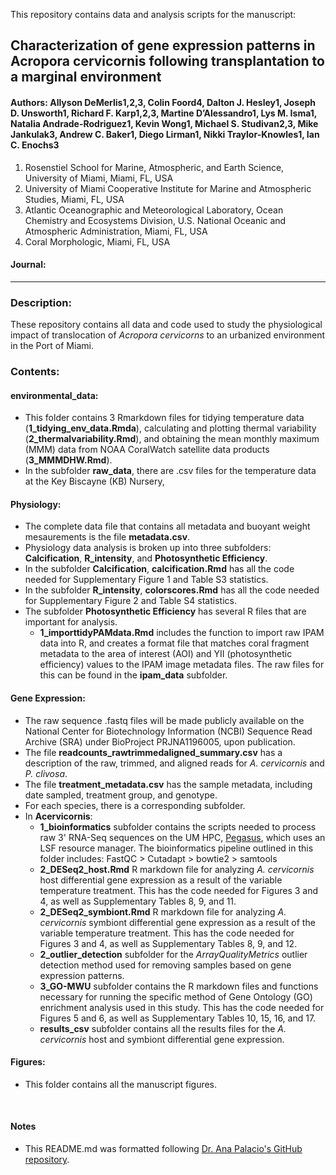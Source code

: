 This repository contains data and analysis scripts for the manuscript:

## Characterization of gene expression patterns in Acropora cervicornis following transplantation to a marginal environment
#### **Authors:** Allyson DeMerlis1,2,3, Colin Foord4, Dalton J. Hesley1, Joseph D. Unsworth1, Richard F. Karp1,2,3, Martine D’Alessandro1, Lys M. Isma1, Natalia Andrade-Rodriguez1, Kevin Wong1, Michael S. Studivan2,3, Mike Jankulak3, Andrew C. Baker1, Diego Lirman1, Nikki Traylor-Knowles1, Ian C. Enochs3
1. Rosenstiel School for Marine, Atmospheric, and Earth Science, University of Miami, Miami, FL, USA
2. University of Miami Cooperative Institute for Marine and Atmospheric Studies, Miami, FL, USA
3. Atlantic Oceanographic and Meteorological Laboratory, Ocean Chemistry and Ecosystems Division, U.S. National Oceanic and Atmospheric Administration, Miami, FL, USA
4. Coral Morphologic, Miami, FL, USA

#### **Journal:** 

-----

### Description:
These repository contains all data and code used to study the physiological impact of translocation of _Acropora cervicorns_ to an urbanized environment in the Port of Miami.

### Contents:

#### environmental_data:
* This folder contains 3 Rmarkdown files for tidying temperature data (**1_tidying_env_data.Rmda**), calculating and plotting thermal variability (**2_thermalvariability.Rmd**), and obtaining the mean monthly maximum (MMM) data from NOAA CoralWatch satellite data products (**3_MMMDHW.Rmd**).
* In the subfolder **raw_data**, there are .csv files for the temperature data at the Key Biscayne (KB) Nursery, 

#### Physiology:
* The complete data file that contains all metadata and buoyant weight mesaurements is the file **metadata.csv**.
* Physiology data analysis is broken up into three subfolders: **Calcification**, **R_intensity**, and **Photosynthetic Efficiency**.
* In the subfolder **Calcification**, **calcification.Rmd** has all the code needed for Supplementary Figure 1 and Table S3 statistics.
* In the subfolder **R_intensity**, **colorscores.Rmd** has all the code needed for Supplementary Figure 2 and Table S4 statistics.
* The subfolder **Photosynthetic Efficiency** has several R files that are important for analysis.
  - **1_importtidyPAMdata.Rmd** includes the function to import raw IPAM data into R, and creates a format file that matches coral fragment metadata to the area of interest (AOI) and YII (photosynthetic efficiency) values to the IPAM image metadata files. The raw files for this can be found in the **ipam_data** subfolder.
 
#### Gene Expression:
* The raw sequence .fastq files will be made publicly available on the National Center for Biotechnology Information (NCBI) Sequence Read Archive (SRA) under BioProject PRJNA1196005, upon publication.
* The file **readcounts_rawtrimmedaligned_summary.csv** has a description of the raw, trimmed, and aligned reads for *A. cervicornis* and *P. clivosa*.
* The file **treatment_metadata.csv** has the sample metadata, including date sampled, treatment group, and genotype.
* For each species, there is a corresponding subfolder.
* In **Acervicornis**:
  - **1_bioinformatics** subfolder contains the scripts needed to process raw 3' RNA-Seq sequences on the UM HPC, [Pegasus](https://acs-docs.readthedocs.io/pegasus/README.html), which uses an LSF resource manager. The bioinformatics pipeline outlined in this folder includes: FastQC > Cutadapt > bowtie2 > samtools
  - **2_DESeq2_host.Rmd** R markdown file for analyzing *A. cervicornis* host differential gene expression as a result of the variable temperature treatment. This has the code needed for Figures 3 and 4, as well as Supplementary Tables 8, 9, and 11.
  - **2_DESeq2_symbiont.Rmd** R markdown file for analyzing *A. cervicornis* symbiont differential gene expression as a result of the variable temperature treatment. This has the code needed for Figures 3 and 4, as well as Supplementary Tables 8, 9, and 12.
  - **2_outlier_detection** subfolder for the *ArrayQualityMetrics* outlier detection method used for removing samples based on gene expression patterns.
  - **3_GO-MWU** subfolder contains the R markdown files and functions necessary for running the specific method of Gene Ontology (GO) enrichment analysis used in this study. This has the code needed for Figures 5 and 6, as well as Supplementary Tables 10, 15, 16, and 17.
  - **results_csv** subfolder contains all the results files for the *A. cervicornis* host and symbiont differential gene expression.
 
#### Figures:
* This folder contains all the manuscript figures.
</br>

#### Notes
* This README.md was formatted following [Dr. Ana Palacio's GitHub repository](https://github.com/anampc/Acer_NH4_disease/tree/master).
